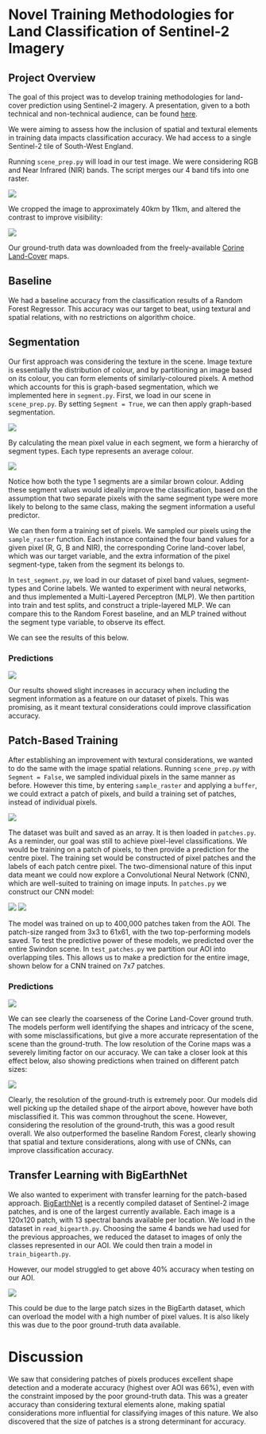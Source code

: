 # Novel Training Methodologies for Land Classification of Sentinel-2 Imagery

## Project Overview

The goal of this project was to develop training methodologies for land-cover prediction using Sentinel-2 imagery. A presentation, given to a both technical and non-technical audience, can be found [here](GSI_presentation.pdf).

We were aiming to assess how the inclusion of spatial and textural elements in training data impacts classification accuracy. We had access to a single Sentinel-2 tile of South-West England.

Running ```scene_prep.py``` will load in our test image. We were considering RGB and Near Infrared (NIR) bands. The script merges our 4 band tifs into one raster.  

![](/plots/s2_aoi1.png)

We cropped the image to approximately 40km by 11km, and altered the contrast to improve visibility:

![](/plots/s2_newaoi.png)

Our ground-truth data was downloaded from the freely-available [Corine Land-Cover](https://land.copernicus.eu/pan-european/corine-land-cover) maps.

## Baseline

We had a baseline accuracy from the classification results of a Random Forest Regressor. This accuracy was our target to beat, using textural and spatial relations, with no restrictions on algorithm choice. 

## Segmentation 

Our first approach was considering the texture in the scene. Image texture is essentially the distribution of colour, and by partitioning an image based on its colour, you can form elements of similarly-coloured pixels. A method which accounts for this is graph-based segmentation, which we implemented here in ```segment.py```. First, we load in our scene in ```scene_prep.py```. By setting ```Segment = True```, we can then apply graph-based segmentation. 

![](/plots/s2_seg1.png)

By calculating the mean pixel value in each segment, we form a hierarchy of segment types. Each type represents an average colour. 

![](/plots/s2_seg2.png)

Notice how both the type 1 segments are a similar brown colour. Adding these segment values would ideally improve the classification, based on the assumption that two separate pixels with the same segment type were more
likely to belong to the same class, making the segment information a useful predictor. 

We can then form a training set of pixels. We sampled our pixels using the ```sample_raster``` function. Each instance contained the four band values for a given pixel (R, G, B and NIR), the corresponding Corine land-cover label, which was our target variable, and the extra information of the pixel segment-type, taken from the segment its belongs to. 

In ```test_segment.py```, we load in our dataset of pixel band values, segment-types and Corine labels. We wanted to experiment with neural networks, and thus implemented a Multi-Layered Perceptron (MLP). We then partition into train and test splits, and construct a triple-layered MLP. We can compare this to the Random Forest baseline, and an MLP trained without the segment type variable, to observe its effect.

We can see the results of this below.

### Predictions

![](/plots/s2_segresults.png)

Our results showed slight increases in accuracy when including the segment information as a feature on our dataset of pixels. This was promising, as it meant textural considerations could improve classification accuracy. 

## Patch-Based Training 

After establishing an improvement with textural considerations, we wanted to do the same with the image spatial relations. Running ```scene_prep.py``` with ```Segment = False```, we sampled individual pixels in the same manner as before. However this time, by entering ```sample_raster``` and applying a ```buffer```, we could extract a patch of pixels, and build a training set of patches, instead of individual pixels. 

![](/plots/s2_patch1.png)

The dataset was built and saved as an array. It is then loaded in ```patches.py```. As a reminder, our goal was still to achieve pixel-level classifications. We would be training on a patch of pixels, to then provide a prediction for the centre pixel. The training set would be constructed of pixel patches and the labels of each patch centre pixel. The two-dimensional nature of this input data meant we could now explore a Convolutional Neural Network (CNN), which are well-suited to training on image inputs. In ```patches.py``` we construct our CNN model:

![](/plots/s2_patchcnn.png)
![](/plots/s2_patchtables.png)

The model was trained on up to 400,000 patches taken from the AOI. The patch-size ranged from 3x3 to 61x61, with the two top-performing models saved. To test the predictive power of these models, we predicted over the entire Swindon scene. In ```test_patches.py``` we partition our AOI into overlapping tiles. This allows us to make a prediction for the entire image, shown below for a CNN trained on 7x7 patches.

### Predictions

![](/plots/s2_patchpreds1.png)

We can see clearly the coarseness of the Corine Land-Cover ground truth. The models perform well identifying the shapes and intricacy of the scene, with some misclassifications, but give a more accurate representation of the scene than the ground-truth. The low resolution of the Corine maps was a severely limiting factor on our accuracy. We can take a closer look at this effect below, also showing predictions when trained on different patch sizes: 

![](/plots/s2_patchcomp2.png)

Clearly, the resolution of the ground-truth is extremely poor. Our models did well picking up the detailed shape of the airport above, however have both misclassified it. This was common throughout the scene. However, considering the resolution of the ground-truth, this was a good result overall. We also outperformed the baseline Random Forest, clearly showing that spatial and texture considerations, along with use of CNNs, can improve classification accuracy.

## Transfer Learning with BigEarthNet

We also wanted to experiment with transfer learning for the patch-based approach. [BigEarthNet](http://bigearth.net/) is a recently compiled dataset of Sentinel-2 image patches, and is one of the largest currently available. Each image is a 120x120 patch, with 13 spectral bands available per location. We load in the dataset in ```read_bigearth.py```. Choosing the same 4 bands we had used for the previous approaches, we reduced the dataset to images of only the classes represented in our AOI. We could then train a model in ```train_bigearth.py```. 

However, our model struggled to get above 40% accuracy when testing on our AOI. 

![](/plots/s2_bigearth.png)

This could be due to the large patch sizes in the BigEarth dataset, which can overload the model with a high number of pixel values. It is also likely this was due to the poor ground-truth data available.

# Discussion 

We saw that considering patches of pixels produces excellent shape detection and a moderate accuracy (highest over AOI was 66%), even with the constraint imposed by the poor ground-truth data. This was a greater accuracy than considering textural elements alone, making spatial considerations more influential for classifying images of this nature. We also discovered that the size of patches is a strong determinant for accuracy.
